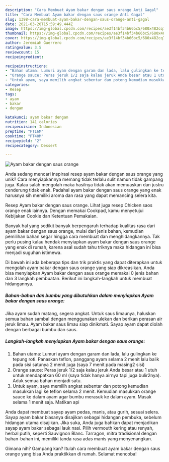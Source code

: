 ```yaml
---
description: "Cara Membuat Ayam bakar dengan saus orange Anti Gagal"
title: "Cara Membuat Ayam bakar dengan saus orange Anti Gagal"
slug: 1398-cara-membuat-ayam-bakar-dengan-saus-orange-anti-gagal
date: 2021-03-20T15:59:49.444Z
image: https://img-global.cpcdn.com/recipes/ae3f14bf34b66bc5/680x482cq70/ayam-bakar-dengan-saus-orange-foto-resep-utama.jpg
thumbnail: https://img-global.cpcdn.com/recipes/ae3f14bf34b66bc5/680x482cq70/ayam-bakar-dengan-saus-orange-foto-resep-utama.jpg
cover: https://img-global.cpcdn.com/recipes/ae3f14bf34b66bc5/680x482cq70/ayam-bakar-dengan-saus-orange-foto-resep-utama.jpg
author: Jeremiah Guerrero
ratingvalue: 3.5
reviewcount: 15
recipeingredient:

recipeinstructions:
- "Bahan utama: Lumuri ayam dengan garam dan lada, lalu gulingkan ke tepung roti. Panaskan teflon, panggang ayam selama 2 menit lalu balik pada sisi satunya 2 menit juga (saya 7 menit pada masing2 sisi)"
- "Orange sauce: Peras jeruk 1/2 saja kalau jeruk Anda besar atau 1 utuh untuk mendapatkan 60 ml (saya tidak hanya airnya tapi juga bulir2nya). Aduk semua bahan menjadi satu."
- "Untuk ayam, saya memilih angkat sebentar dan potong kemudian masukkan lagi ke teflon selama 2 menit. Kemudian masukkan orange sauce ke dalam ayam agar bumbu merasuk ke dalam ayam. Masak selama 1 menit saja. Matikan api"
categories:
- Resep
tags:
- ayam
- bakar
- dengan

katakunci: ayam bakar dengan 
nutrition: 141 calories
recipecuisine: Indonesian
preptime: "PT16M"
cooktime: "PT40M"
recipeyield: "2"
recipecategory: Dessert

---
```



![Ayam bakar dengan saus orange](https://img-global.cpcdn.com/recipes/ae3f14bf34b66bc5/680x482cq70/ayam-bakar-dengan-saus-orange-foto-resep-utama.jpg)

Anda sedang mencari inspirasi resep ayam bakar dengan saus orange yang unik? Cara menyiapkannya memang tidak terlalu sulit namun tidak gampang juga. Kalau salah mengolah maka hasilnya tidak akan memuaskan dan justru cenderung tidak enak. Padahal ayam bakar dengan saus orange yang enak harusnya sih memiliki aroma dan rasa yang dapat memancing selera kita.

Resep Ayam bakar dengan saus orange. Lihat juga resep Chicken saos orange enak lainnya. Dengan memakai Cookpad, kamu menyetujui Kebijakan Cookie dan Ketentuan Pemakaian.

Banyak hal yang sedikit banyak berpengaruh terhadap kualitas rasa dari ayam bakar dengan saus orange, mulai dari jenis bahan, kemudian pemilihan bahan segar hingga cara membuat dan menghidangkannya. Tak perlu pusing kalau hendak menyiapkan ayam bakar dengan saus orange yang enak di rumah, karena asal sudah tahu triknya maka hidangan ini bisa menjadi suguhan istimewa.


Di bawah ini ada beberapa tips dan trik praktis yang dapat diterapkan untuk mengolah ayam bakar dengan saus orange yang siap dikreasikan. Anda bisa menyiapkan Ayam bakar dengan saus orange memakai 0 jenis bahan dan 3 langkah pembuatan. Berikut ini langkah-langkah untuk membuat hidangannya.

<!--inarticleads1-->

##### Bahan-bahan dan bumbu yang dibutuhkan dalam menyiapkan Ayam bakar dengan saus orange:



Jika ayam sudah matang, segera angkat. Untuk saus limaunya, haluskan semua bahan sambal dengan menggunakan ulekan dan berikan perasan air jeruk limau. Ayam bakar saus limau siap dinikmati. Sayap ayam dapat diolah dengan berbagai bumbu dan saus. 

<!--inarticleads2-->

##### Langkah-langkah menyiapkan Ayam bakar dengan saus orange:

1. Bahan utama: Lumuri ayam dengan garam dan lada, lalu gulingkan ke tepung roti. Panaskan teflon, panggang ayam selama 2 menit lalu balik pada sisi satunya 2 menit juga (saya 7 menit pada masing2 sisi)
1. Orange sauce: Peras jeruk 1/2 saja kalau jeruk Anda besar atau 1 utuh untuk mendapatkan 60 ml (saya tidak hanya airnya tapi juga bulir2nya). Aduk semua bahan menjadi satu.
1. Untuk ayam, saya memilih angkat sebentar dan potong kemudian masukkan lagi ke teflon selama 2 menit. Kemudian masukkan orange sauce ke dalam ayam agar bumbu merasuk ke dalam ayam. Masak selama 1 menit saja. Matikan api


Anda dapat membuat sayap ayam pedas, manis, atau gurih, sesuai selera. Sayap ayam bakar biasanya disajikan sebagai hidangan pembuka, sebelum hidangan utama disajikan. Jika suka, Anda juga bahkan dapat menjadikan sayap ayam bakar sebagai lauk nasi. Pilih vermouth kering atau renyah, herbal putih, seperti Sauvignon Blanc. Tarragon, mitra tradisional dengan bahan-bahan ini, memiliki tanda rasa adas manis yang menyenangkan. 

Gimana nih? Gampang kan? Itulah cara membuat ayam bakar dengan saus orange yang bisa Anda praktikkan di rumah. Selamat mencoba!
